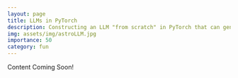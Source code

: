 ```yaml
---
layout: page
title: LLMs in PyTorch
description: Constructing an LLM "from scratch" in PyTorch that can generating astrophysics abstracts (Python, PyTorch, LLMs, NLP, Generative AI)
img: assets/img/astroLLM.jpg
importance: 50
category: fun
---
```


Content Coming Soon!